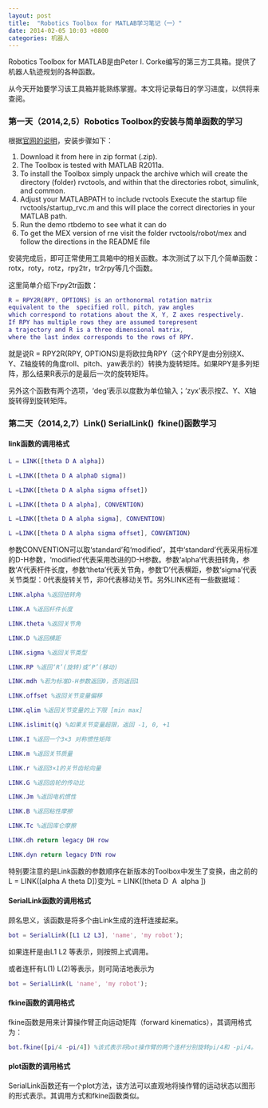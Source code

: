 ```yaml
---
layout: post
title:  "Robotics Toolbox for MATLAB学习笔记（一）"
date: 2014-02-05 10:03 +0800
categories: 机器人
---
```


Robotics Toolbox for MATLAB是由Peter I. Corke编写的第三方工具箱。提供了机器人轨迹规划的各种函数。

从今天开始要学习该工具箱并能熟练掌握。本文将记录每日的学习进度，以供将来查阅。

### 第一天（2014,2,5）Robotics Toolbox的安装与简单函数的学习

根据[官网的说明](http://www.petercorke.com/Robotics_Toolbox.html)，安装步骤如下：

1.  Download it from here in zip format (.zip).
2.  The Toolbox is tested with MATLAB R2011a.
3.  To install the Toolbox simply unpack the archive which will create
    the directory (folder) rvctools, and within that the directories
    robot, simulink, and common.
4.  Adjust your MATLABPATH to include rvctools Execute the startup file
    rvctools/startup\_rvc.m and this will place the correct directories
    in your MATLAB path.
5.  Run the demo rtbdemo to see what it can do
6.  To get the MEX version of rne visit the folder rvctools/robot/mex
    and follow the directions in the README file

安装完成后，即可正常使用工具箱中的相关函数。本次测试了以下几个简单函数：rotx，roty，rotz，rpy2tr，tr2rpy等几个函数。


这里简单介绍下rpy2tr函数：

```matlab
R = RPY2R(RPY, OPTIONS) is an orthonormal rotation matrix  
equivalent to the  specified roll, pitch, yaw angles  
which correspond to rotations about the X, Y, Z axes respectively.  
If RPY has multiple rows they are assumed torepresent  
a trajectory and R is a three dimensional matrix,  
where the last index corresponds to the rows of RPY.
```

就是说R = RPY2R(RPY, OPTIONS)是将欧拉角RPY（这个RPY是由分别绕X、Y、Z轴旋转的角度roll、pitch、yaw表示的）转换为旋转矩阵。如果RPY是多列矩阵，那么结果R表示的是最后一次的旋转矩阵。

另外这个函数有两个选项，‘deg’表示以度数为单位输入；‘zyx’表示按Z、Y、X轴旋转得到旋转矩阵。



### 第二天（2014,2,7）Link() SerialLink()  fkine()函数学习

#### link函数的调用格式 

```matlab
L = LINK([theta D A alpha])

L =LINK([theta D A alphaD sigma])

L =LINK([theta D A alpha sigma offset])

L =LINK([theta D A alpha], CONVENTION)

L =LINK([theta D A alpha sigma], CONVENTION)

L =LINK([theta D A alpha sigma offset], CONVENTION)
```

参数CONVENTION可以取‘standard’和‘modified’，其中‘standard’代表采用标准的D-H参数，‘modified’代表采用改进的D-H参数。参数‘alpha’代表扭转角，参数‘A’代表杆件长度，参数‘theta’代表关节角，参数‘D’代表横距，参数‘sigma’代表关节类型：0代表旋转关节，非0代表移动关节。另外LINK还有一些数据域：

```matlab
LINK.alpha %返回扭转角

LINK.A %返回杆件长度

LINK.theta %返回关节角

LINK.D %返回横距

LINK.sigma %返回关节类型

LINK.RP %返回‘R’(旋转)或‘P’(移动)

LINK.mdh %若为标准D-H参数返回0，否则返回1

LINK.offset %返回关节变量偏移

LINK.qlim %返回关节变量的上下限 [min max]

LINK.islimit(q) %如果关节变量超限，返回 -1, 0, +1

LINK.I %返回一个3×3 对称惯性矩阵

LINK.m %返回关节质量

LINK.r %返回3×1的关节齿轮向量

LINK.G %返回齿轮的传动比

LINK.Jm %返回电机惯性

LINK.B %返回粘性摩擦

LINK.Tc %返回库仑摩擦

LINK.dh return legacy DH row

LINK.dyn return legacy DYN row
```

特别要注意的是Link函数的参数顺序在新版本的Toolbox中发生了变换，由之前的L
= LINK([alpha A theta D])变为L = LINK([theta D  A  alpha ])

#### SerialLink函数的调用格式 

顾名思义，该函数是将多个由Link生成的连杆连接起来。

```matlab
bot = SerialLink([L1 L2 L3], 'name', 'my robot');
```

如果连杆是由L1 L2 等表示，则按照上式调用。

或者连杆有L(1) L(2)等表示，则可简洁地表示为

```matlab
bot = SerialLink(L 'name', 'my robot');
```

#### fkine函数的调用格式

fkine函数是用来计算操作臂正向运动矩阵（forward kinematics），其调用格式为：

```matlab
bot.fkine([pi/4 -pi/4]) %该式表示将bot操作臂的两个连杆分别旋转pi/4和 -pi/4。
```

#### plot函数的调用格式 

SerialLink函数还有一个plot方法，该方法可以直观地将操作臂的运动状态以图形的形式表示。其调用方式和fkine函数类似。
